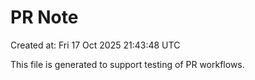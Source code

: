 # PR Note

Created at: Fri 17 Oct 2025 21:43:48 UTC

This file is generated to support testing of PR workflows.
